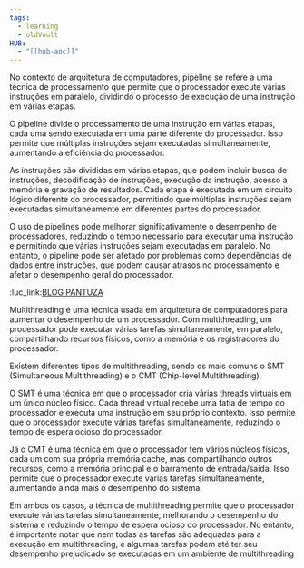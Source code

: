 ```yaml
---
tags:
  - learning
  - oldVoult
HUB:
  - "[[hub-aoc]]"
---
```

No contexto de arquitetura de computadores, pipeline se refere a uma técnica de processamento que permite que o processador execute várias instruções em paralelo, dividindo o processo de execução de uma instrução em várias etapas.

O pipeline divide o processamento de uma instrução em várias etapas, cada uma sendo executada em uma parte diferente do processador. Isso permite que múltiplas instruções sejam executadas simultaneamente, aumentando a eficiência do processador.

As instruções são divididas em várias etapas, que podem incluir busca de instruções, decodificação de instruções, execução da instrução, acesso a memória e gravação de resultados. Cada etapa é executada em um circuito lógico diferente do processador, permitindo que múltiplas instruções sejam executadas simultaneamente em diferentes partes do processador.

O uso de pipelines pode melhorar significativamente o desempenho de processadores, reduzindo o tempo necessário para executar uma instrução e permitindo que várias instruções sejam executadas em paralelo. No entanto, o pipeline pode ser afetado por problemas como dependências de dados entre instruções, que podem causar atrasos no processamento e afetar o desempenho geral do processador.




:luc_link:[BLOG PANTUZA](https://blog.pantuza.com/artigos/organizacao-e-arquitetura-de-computadores-pipeline-em-processadores)

Multithreading é uma técnica usada em arquitetura de computadores para aumentar o desempenho de um processador. Com multithreading, um processador pode executar várias tarefas simultaneamente, em paralelo, compartilhando recursos físicos, como a memória e os registradores do processador.

Existem diferentes tipos de multithreading, sendo os mais comuns o SMT (Simultaneous Multithreading) e o CMT (Chip-level Multithreading).

O SMT é uma técnica em que o processador cria várias threads virtuais em um único núcleo físico. Cada thread virtual recebe uma fatia de tempo do processador e executa uma instrução em seu próprio contexto. Isso permite que o processador execute várias tarefas simultaneamente, reduzindo o tempo de espera ocioso do processador.

Já o CMT é uma técnica em que o processador tem vários núcleos físicos, cada um com sua própria memória cache, mas compartilhando outros recursos, como a memória principal e o barramento de entrada/saída. Isso permite que o processador execute várias tarefas simultaneamente, aumentando ainda mais o desempenho do sistema.

Em ambos os casos, a técnica de multithreading permite que o processador execute várias tarefas simultaneamente, melhorando o desempenho do sistema e reduzindo o tempo de espera ocioso do processador. No entanto, é importante notar que nem todas as tarefas são adequadas para a execução em multithreading, e algumas tarefas podem até ter seu desempenho prejudicado se executadas em um ambiente de multithreading